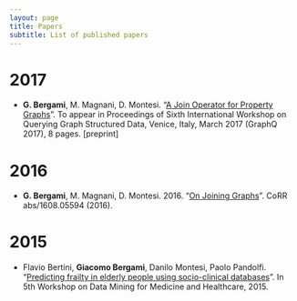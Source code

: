 ```yaml
---
layout: page
title: Papers
subtitle: List of published papers
---
```


# 2017
* **G. Bergami**, M. Magnani, D. Montesi. “[A Join Operator for Property Graphs](http://jackbergus.alwaysdata.net/paper_graph_graphq2017.pdf)”. To appear in Proceedings of Sixth International Workshop on Querying Graph Structured Data, Venice, Italy, March 2017 (GraphQ 2017), 8 pages. [preprint]

# 2016
* **G. Bergami**, M. Magnani, D. Montesi. 2016. “[On Joining Graphs](https://arxiv.org/abs/1608.05594)”. CoRR abs/1608.05594 (2016).

# 2015 
* Flavio Bertini, **Giacomo Bergami**, Danilo Montesi, Paolo Pandolfi. “[Predicting frailty in elderly people using socio-clinical databases](https://www.siam.org/meetings/sdm16/SDMDMMH.pdf)”. In 5th Workshop on Data Mining for Medicine and Healthcare, 2015.
